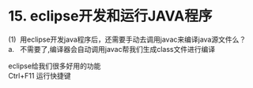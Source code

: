 # 15. eclipse开发和运行JAVA程序

(1)  用eclipse开发java程序后，还需要手动去调用javac来编译java源文件么？<br />a.   不需要了,编译器会自动调用javac帮我们生成class文件进行编译

eclipse给我们很多好用的功能<br />Ctrl+F11 运行快捷键

